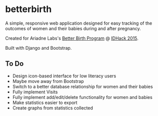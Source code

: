 # betterbirth

A simple, responsive web application designed for easy tracking of the outcomes of women and their babies during and after pregnancy. 

Created for Ariadne Labs's [Better Birth Program](http://www.ariadnelabs.org/programs/betterbirth/) @ [IDHack 2015](http://idhack.developersfordevelopment.org/).

Built with Django and Bootstrap.

## To Do

- Design icon-based interface for low literacy users
- Maybe move away from Bootstrap
- Switch to a better database relationship for women and their babies
- Fully implement Visits
- Fully implement add/edit/delete functionality for women and babies
- Make statistics easier to export
- Create graphs from statistics collected

